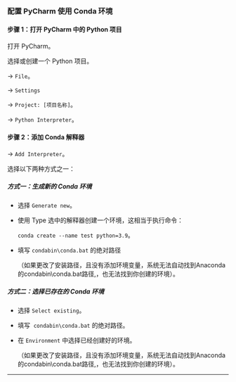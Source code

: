 

### 配置 PyCharm 使用 Conda 环境

#### 步骤 1：打开 PyCharm 中的 Python 项目

打开 PyCharm。

选择或创建一个 Python 项目。

-> `File`。

-> `Settings`

-> `Project: [项目名称]`。

-> `Python Interpreter`。

#### 步骤 2：添加 Conda 解释器

-> `Add Interpreter`。

选择以下两种方式之一：

##### 方式一：生成新的 Conda 环境

- 选择 `Generate new`。

- 使用 Type 选中的解释器创建一个环境，这相当于执行命令：
  
  `conda create --name test python=3.9`。

- 填写 `condabin\conda.bat` 的绝对路径
  
  （如果更改了安装路径，且没有添加环境变量，系统无法自动找到Anaconda的condabin\conda.bat路径,，也无法找到你创建的环境）。

##### 方式二：选择已存在的 Conda 环境

- 选择 `Select existing`。

- 填写  `condabin\conda.bat` 的绝对路径。

- 在 `Environment` 中选择已经创建好的环境。
  
  （如果更改了安装路径，且没有添加环境变量，系统无法自动找到Anaconda的condabin\conda.bat路径,，也无法找到你创建的环境）。

---